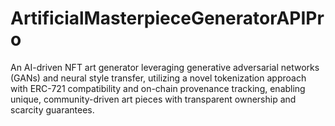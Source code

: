 # ArtificialMasterpieceGeneratorAPIPro
An AI-driven NFT art generator leveraging generative adversarial networks (GANs) and neural style transfer, utilizing a novel tokenization approach with ERC-721 compatibility and on-chain provenance tracking, enabling unique, community-driven art pieces with transparent ownership and scarcity guarantees.
